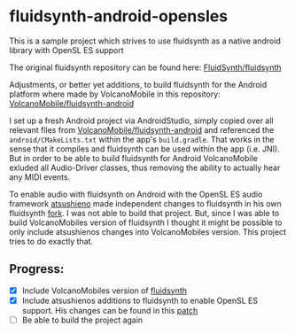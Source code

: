 # fluidsynth-android-opensles
This is a sample project which strives to use fluidsynth as a native android library with OpenSL ES support


The original fluidsynth repository can be found here: [FluidSynth/fluidsynth](https://github.com/FluidSynth/fluidsynth)

Adjustments, or better yet additions, to build fluidsynth for the Android platform where made by VolcanoMobile in this repository: [VolcanoMobile/fluidsynth-android](https://github.com/VolcanoMobile/fluidsynth-android)

I set up a fresh Android project via AndroidStudio, simply copied over all relevant files from [VolcanoMobile/fluidsynth-android](https://github.com/VolcanoMobile/fluidsynth-android) and referenced the `android/CMakeLists.txt` within the app's `build.gradle`. That works in the sense that it compiles and fluidsynth can be used within the app (i.e. JNI). But in order to be able to build fluidsynth for Android VolcanoMobile exluded all Audio-Driver classes, thus removing the ability to actually hear any MIDI events.

To enable audio with fluidsynth on Android with the OpenSL ES audio framework [atsushieno](https://github.com/atsushieno) made independent changes to fluidsynth in his own fluidsynth [fork](https://github.com/atsushieno/fluidsynth). I was not able to build that project. But, since I was able to build VolcanoMobiles version of fluidsynth I thought it might be possible to only include atsushienos changes into VolcanoMobiles version. This project tries to do exactly that.


## Progress:
* [X] Include VolcanoMobiles version of [fluidsynth](https://github.com/VolcanoMobile/fluidsynth-android)
* [X] Include atsushienos additions to fluidsynth to enable OpenSL ES support. His changes can be found in this [patch](https://gist.github.com/atsushieno/539e4e14d4eafcad724e446ad73dc1ad)
* [ ] Be able to build the project again
